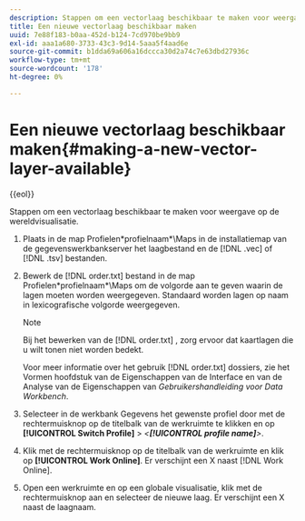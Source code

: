 ```yaml
---
description: Stappen om een vectorlaag beschikbaar te maken voor weergave op de wereldvisualisatie.
title: Een nieuwe vectorlaag beschikbaar maken
uuid: 7e88f183-b0aa-452d-b124-7cd970be9bb9
exl-id: aaa1a680-3733-43c3-9d14-5aaa5f4aad6e
source-git-commit: b1dda69a606a16dccca30d2a74c7e63dbd27936c
workflow-type: tm+mt
source-wordcount: '178'
ht-degree: 0%

---
```


# Een nieuwe vectorlaag beschikbaar maken{#making-a-new-vector-layer-available}

{{eol}}

Stappen om een vectorlaag beschikbaar te maken voor weergave op de wereldvisualisatie.

1. Plaats in de map Profielen\*profielnaam*\Maps in de installatiemap van de gegevenswerkbankserver het laagbestand en de [!DNL .vec] of [!DNL .tsv] bestanden.
1. Bewerk de [!DNL order.txt] bestand in de map Profielen\*profielnaam*\Maps om de volgorde aan te geven waarin de lagen moeten worden weergegeven. Standaard worden lagen op naam in lexicografische volgorde weergegeven.

   >[!NOTE]
   >
   >Bij het bewerken van de [!DNL order.txt] , zorg ervoor dat kaartlagen die u wilt tonen niet worden bedekt.

   Voor meer informatie over het gebruik [!DNL order.txt] dossiers, zie het Vormen hoofdstuk van de Eigenschappen van de Interface en van de Analyse van de Eigenschappen van *Gebruikershandleiding voor Data Workbench*.

1. Selecteer in de werkbank Gegevens het gewenste profiel door met de rechtermuisknop op de titelbalk van de werkruimte te klikken en op **[!UICONTROL Switch Profile]** > *&lt;**[!UICONTROL profile name]**>*.
1. Klik met de rechtermuisknop op de titelbalk van de werkruimte en klik op **[!UICONTROL Work Online]**. Er verschijnt een X naast [!DNL Work Online].
1. Open een werkruimte en op een globale visualisatie, klik met de rechtermuisknop aan en selecteer de nieuwe laag. Er verschijnt een X naast de laagnaam.
